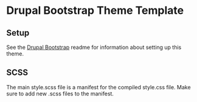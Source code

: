 # Drupal Bootstrap Theme Template

## Setup
See the [Drupal Bootstrap](https://github.com/singlebrook/drupal_bootstrap) readme for information about setting up this theme.

## SCSS
The main style.scss file is a manifest for the compiled style.css file. Make sure to add new .scss files to the manifest.
